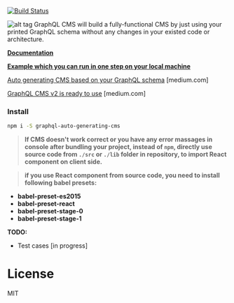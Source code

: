 [![Build Status](https://travis-ci.org/sarkistlt/graphql-auto-generating-cms.svg?branch=master)](https://travis-ci.org/sarkistlt/graphql-auto-generating-cms)

![alt tag](https://github.com/sarkistlt/graphql-auto-generating-cms/blob/master/example/screenshots/Screen-Shot-2016-10-31-at-10.33.13-AM.png)
GraphQL CMS will build a fully-functional CMS by just using your printed GraphQL schema without any changes in your existed code or architecture.

**[Documentation](https://sarkistlt.gitbooks.io/graphql-cms/content/)**

**[Example which you can run in one step on your local machine](/example/)**

[Auto generating CMS based on your GraphQL schema](https://medium.com/@sarkis.tlt/auto-generating-cms-based-on-your-graphql-schema-5eaa6b07987b#.7lk3gbz0b) [medium.com]

[GraphQL CMS v2 is ready to use](https://medium.com/@sarkis.tlt/graphql-cms-v2-is-ready-to-use-bceee835e489#.vsufwqrye) [medium.com]

### Install
~~~sh
npm i -S graphql-auto-generating-cms
~~~
> **If CMS doesn't work correct or you have any error massages in console after bundling your project, instead of ```npm```, directly use source code from ```./src``` or ```./lib``` folder in repository, to import React component on client side.**

> **if you use React component from source code, you need to install following babel presets:**
* **babel-preset-es2015**
* **babel-preset-react**
* **babel-preset-stage-0**
* **babel-preset-stage-1**

**TODO:**
* Test cases [in progress]

# License
MIT

